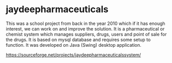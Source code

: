 # jaydeepharmaceuticals

This was a school project from back in the year 2010 which if it has enough interest, we can work on and improve the solution. It is a pharmaceutical or chemist system which manages suppliers, drugs, users and point of sale for the drugs. It is based on mysql database and requires some setup to function. It was developed on Java (Swing) desktop application.


https://sourceforge.net/projects/jaydeepharmaceuticalssystem/
